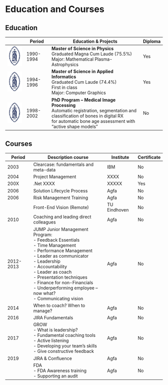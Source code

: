 # Education and Courses

## Education

|	  | Period	| Education & Projects	| Diploma |
| --- | ------- | --------------------- | ------- |
| [<img src="images/kuleuven.png">](https://www.kuleuven.be/kuleuven/) | 1990-1994 | **Master of Science in Physics** <br> Graduated Magna Cum Laude (75.5%)  <br> Major: Mathematical Plasma-Astrophysics | Yes |
| [<img src="images/kuleuven.png">](https://www.kuleuven.be/kuleuven/) | 1994-1996	| **Master of Science in Applied Informatics** <br> Graduated Cum Laude (74.4%)  <br> First in class <br> Major: Computer Graphics | Yes |
| [<img src="images/kuleuven.png">](https://www.kuleuven.be/kuleuven/)	| 1998-2002	 | **PhD Program – Medical Image Processing** <br> Automatic registration, segmentation and <br> classification of bones in digital RX <br> for automatic bone age assessment with “active shape models” | No |

## Courses

| Period | Description course | Institute | Certificate |
| ------ | ------------------ | --------- | ----------- |
| 2003	| Clearcase: fundamentals and meta-data | IBM    | No |
| 2004	| Project Management	                  | XXXX   | No |
| 200X	| .Net XXXX	| XXXXX	| Yes |
| 2006	| Solution Lifecycle Process | Agfa |No |
| 2006	| Risk Management Training	| Agfa | No |
|	    | Front-End Vision (Remote)	| TU Eindhoven | No |
| 2010	| Coaching and leading direct colleagues | Agfa | No |
| 2012-2013	| JUMP  Junior Management Program: <br> -	Feedback Essentials <br>  -	Time Management <br>  -	Performance Management <br>  -	Leader as communicator <br>   -	Leadership <br>  -	Accountability <br>  -	Leader as coach <br>  -	Presentation techniques <br>  -	Finance for non-Financials <br>  -	Underperforming employee – now what? <br>  -	Communicating vision	| Agfa | No |
| 2014 | When to coach? When to manage?	| Agfa | No |
| 2016 | JIRA Fundamentals | Agfa | No |
| 2017 | GROW <br>  -	What is leadership? <br>  -	Fundamental coaching tools <br>  -	Active listening <br>  -	Developing your team’s skills <br>  -	Give constructive feedback	| Agfa | No |
| 2019 | JIRA & Confluence |Agfa | No |
|	| FDA <br>  -	FDA Awareness training <br>  -	Supporting an audit	| Agfa | No |
